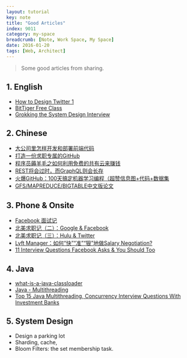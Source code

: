 ```yaml
---
layout: tutorial
key: note
title: "Good Articles"
index: 9011
category: my-space
breadcrumb: [Note, Work Space, My Space]
date: 2016-01-20
tags: [Web, Architect]
---
```


> Some good articles from sharing.

## 1. English
* [How to Design Twitter 1](http://blog.gainlo.co/index.php/2016/02/17/system-design-interview-question-how-to-design-twitter-part-1/)
* [BitTiger Free Class](https://www.bittiger.io/classes)
* [Grokking the System Design Interview](https://www.educative.io/collection/5668639101419520/5649050225344512)

## 2. Chinese
* [大公司里怎样开发和部署前端代码](https://www.toutiao.com/a6576410871935795725/)
* [打造一份求职专属的GitHub](https://mp.weixin.qq.com/s/ISFT1l0raQbmstgUFqc-ZA)
* [程序员薅羊毛之如何利用免费的共有云来赚钱](https://www.toutiao.com/i6589808761374769671/)
* [REST将会过时，而GraphQL则会长存](https://www.toutiao.com/a6589027715528000003)
* [火爆GitHub：100天搞定机器学习编程（超赞信息图+代码+数据集](https://www.toutiao.com/a6586069656144970254)
* [GFS/MAPREDUCE/BIGTABLE中文版论文](http://blog.bizcloudsoft.com/?p=292)

## 3. Phone & Onsite
* [Facebook 面试记](http://xiaohanyu.me/posts/2017-05-20-facebook-interview/)
* [北美求职记（二）：Google & Facebook](https://blog.yxwang.me/2012/12/job-hunting-in-usa-2/)
* [北美求职记（三）：Hulu & Twitter](https://blog.yxwang.me/2012/12/job-hunting-in-usa-3/)
* [Lyft Manager：如何“快”“准”“狠”地做Salary Negotiation?](https://www.youtube.com/watch?v=V09yYac4KWk&feature=push-sd&attr_tag=tKmxOfLo67zjpc4G%3A6)
* [11 Interview Questions Facebook Asks & You Should Too](https://www.glassdoor.com/employers/blog/interview-questions-facebook-asks/)

## 4. Java
* [what-is-a-java-classloader](https://stackoverflow.com/questions/2424604/what-is-a-java-classloader)
* [Java - Multithreading](https://www.tutorialspoint.com/java/java_multithreading.htm)
* [Top 15 Java Multithreading, Concurrency Interview Questions With Investment Banks](https://dzone.com/articles/top-15-java-multithreading-concurrency-interview-q)

## 5. System Design
* Design a parking lot
* Sharding, cache,
* Bloom Filters: the set membership task.
